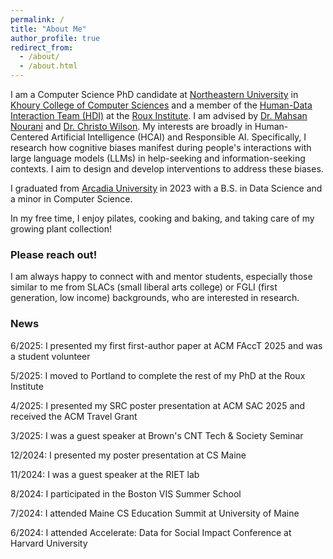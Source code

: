 ```yaml
---
permalink: /
title: "About Me"
author_profile: true
redirect_from: 
  - /about/
  - /about.html
---
```


I am a Computer Science PhD candidate at [Northeastern University](https://www.northeastern.edu/) in [Khoury College of Computer Sciences](https://www.khoury.northeastern.edu/) and a member of the [Human-Data Interaction Team (HDI)](https://humandatainteraction.sites.northeastern.edu/) at the [Roux Institute](https://roux.northeastern.edu/). I am advised by [Dr. Mahsan Nourani](https://mahsan.page/#/About%20Me) and [Dr. Christo Wilson](https://cbw.sh/). My interests are broadly in Human-Centered Artificial Intelligence (HCAI) and Responsible AI. Specifically, I research how cognitive biases manifest during people's interactions with large language models (LLMs) in help-seeking and information-seeking contexts. I aim to design and develop interventions to address these biases.

I graduated from [Arcadia University](https://www.arcadia.edu/) in 2023 with a B.S. in Data Science and a minor in Computer Science. 

In my free time, I enjoy pilates, cooking and baking, and taking care of my growing plant collection!

### Please reach out!
I am always happy to connect with and mentor students, especially those similar to me from SLACs (small liberal arts college) or FGLI (first generation, low income) backgrounds, who are interested in research.

### News
6/2025: I presented my first first-author paper at ACM FAccT 2025 and was a student volunteer

5/2025: I moved to Portland to complete the rest of my PhD at the Roux Institute

4/2025: I presented my SRC poster presentation at ACM SAC 2025 and received the ACM Travel Grant

3/2025: I was a guest speaker at Brown's CNT Tech & Society Seminar

12/2024: I presented my poster presentation at CS Maine

11/2024: I was a guest speaker at the RIET lab

8/2024: I participated in the Boston VIS Summer School

7/2024: I attended Maine CS Education Summit at University of Maine

6/2024: I attended Accelerate: Data for Social Impact Conference at Harvard University



